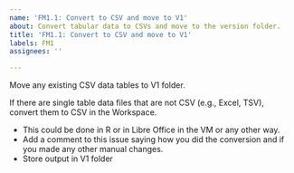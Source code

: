 ```yaml
---
name: 'FM1.1: Convert to CSV and move to V1'
about: Convert tabular data to CSVs and move to the version folder.
title: 'FM1.1: Convert to CSV and move to V1'
labels: FM1
assignees: ''

---
```


Move any existing CSV data tables to V1 folder.

If there are single table data files that are not CSV (e.g., Excel, TSV), convert them to CSV in the Workspace.
- This could be done in R or in Libre Office in the VM or any other way.
- Add a comment to this issue saying how you did the conversion and if you made any other manual changes.
- Store output in V1 folder
